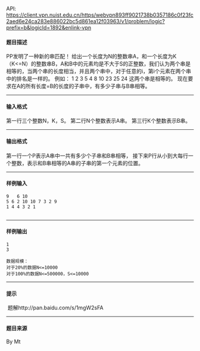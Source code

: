 API: https://client.vpn.nuist.edu.cn/https/webvpn893ff9021738b0357186c0f23fc2aed6e24ca283e886022bc5d861ea12f03963/v1/problem/logic?prefix=b&logicId=1892&enlink-vpn

#### 题目描述

PP发明了一种新的串匹配！ 给出一个长度为N的整数串A，和一个长度为K（K<=N）的整数串B，A和B中的元素均是不大于S的正整数，我们认为两个串是相等的，当两个串的长度相当，并且两个串中，对于任意的i，第i个元素在两个串中的排名是一样的。 例如： 1 2 3 5 4 8 10 23 25 24 这两个串是相等的。 现在要求在A的所有长度=B的长度的子串中，有多少子串与B串相等。

---

#### 输入格式

第一行三个整数N，K，S。 第二行N个整数表示A串。 第三行K个整数表示B串。

---

#### 输出格式

第一行一个P表示A串中一共有多少个子串和B串相等， 接下来P行从小到大每行一个整数，表示和B串相等的A串的子串的第一个元素的位置。

---

#### 样例输入
```
9	6 10
5 6 2 10 10 7 3 2 9 
1 4 4 3 2 1 


```

---

#### 样例输出
```
1 
3

数据规模：
对于20%的数据N<=10000
对于100%的数据N<=500000，S<=10000

```

---

#### 提示

 题解http://pan.baidu.com/s/1mgW2sFA

---

#### 题目来源

By Mt